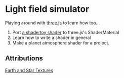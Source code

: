 # Light field simulator

Playing around with [three.js](https://threejs.org/) to learn how too...

1. Port [a shadertoy shader](https://www.shadertoy.com/view/lslXDr) to three.js's ShaderMaterial
2. Learn how to write a shader in general
3. Make a planet atmosphere shader for a project.

## Attributions
[Earth and Star Textures](https://www.highend3d.com/downloads/3d-textures/c/16k-earth-w-4k-moon-free)